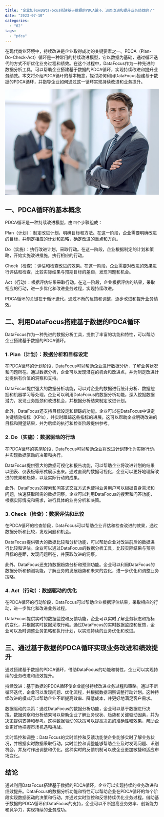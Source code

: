 ```yaml
---
title: "企业如何用DataFocus搭建基于数据的PDCA循环，进而改进和提升业务绩效的？"
date: "2023-07-10"
categories: 
  - "02"
tags: 
  - "pdca"
---
```


在现代商业环境中，持续改进是企业取得成功的关键要素之一。PDCA（Plan-Do-Check-Act）循环是一种常用的持续改进模型，它以数据为基础，通过循环迭代的方式不断优化业务过程和绩效。在这个过程中，DataFocus作为一种先进的数据分析工具，可以帮助企业搭建基于数据的PDCA循环，实现持续改进和提升业务绩效。本文将介绍PDCA循环的基本概念，探讨如何利用DataFocus搭建基于数据的PDCA循环，并指导企业如何通过这一循环实现持续改进和业务提升。

![image.png](images/1655177470-image-png.png)

## 一、PDCA循环的基本概念

PDCA循环是一种持续改进模型，由四个步骤组成：

Plan（计划）：制定改进计划，明确目标和方法。在这一阶段，企业需要明确改进的目标，并制定相应的计划和策略，确定改进的重点和方向。

Do（实施）：执行改进计划，采取行动。在这一阶段，企业根据制定的计划和策略，开始实施改进措施，执行相应的行动。

Check（检查）：评估和检查改进的效果。在这一阶段，企业需要对改进的效果进行评估和检查，比较实际结果与预期目标的差距，发现问题和机会。

Act（行动）：根据评估结果采取行动。在这一阶段，企业根据评估的结果，采取相应的行动，进一步优化和改进业务过程，实现持续改进。

PDCA循环的关键在于循环迭代，通过不断的反馈和调整，逐步改进和提升业务绩效。

## 二、利用DataFocus搭建基于数据的PDCA循环

DataFocus作为一种先进的数据分析工具，提供了丰富的功能和特性，可以帮助企业搭建基于数据的PDCA循环。

### 1\. Plan（计划）：数据分析和目标设定

在PDCA循环的计划阶段，DataFocus可以帮助企业进行数据分析，了解业务状况和问题所在。通过数据分析，企业可以发现潜在的机会和改进点，并为制定改进计划提供有价值的洞察和支持。

DataFocus提供强大的数据分析功能，可以对企业的数据进行统计分析、数据挖掘和机器学习等处理。企业可以利用DataFocus的数据分析功能，深入挖掘数据潜力，发现业务瓶颈和改进机会，并根据分析结果制定改进计划。

此外，DataFocus还支持目标设定和跟踪的功能。企业可以在DataFocus中设定关键绩效指标（KPIs），并实时跟踪这些指标的进展。这可以帮助企业明确改进的目标和期望结果，并为后续的执行和检查阶段提供参考。

### 2\. Do（实施）：数据驱动的行动

在PDCA循环的实施阶段，DataFocus可以帮助企业将改进计划转化为实际行动，并实现数据驱动的决策和执行。

DataFocus提供强大的数据可视化和报告功能，可以帮助企业将改进计划的结果以图表、仪表板等形式展示出来。通过直观的数据可视化，企业可以更好地理解改进的效果和趋势，以及实际行动的成果。

此外，DataFocus的搜索和问答式交互方式也使得业务用户可以根据自身需求和问题，快速获取所需的数据洞察。企业可以利用DataFocus的搜索和问答功能，根据实际情况和需求，进行具体的业务分析和决策。

### 3\. Check（检查）：数据评估和比较

在PDCA循环的检查阶段，DataFocus可以帮助企业评估和检查改进的效果，通过数据分析和比较，发现问题和机会。

DataFocus提供强大的数据比较和分析功能，可以帮助企业对改进前后的数据进行比较和评估。企业可以通过DataFocus的数据分析工具，比较实际结果与预期目标的差距，发现问题所在，并获取改进的洞察。

此外，DataFocus还支持数据趋势分析和预测功能。企业可以利用DataFocus的数据分析和预测功能，了解业务的发展趋势和未来的变化，进一步优化和调整业务策略。

### 4\. Act（行动）：数据驱动的优化

在PDCA循环的行动阶段，DataFocus可以帮助企业根据评估结果，采取相应的行动，进一步优化和改进业务过程。

DataFocus提供实时的数据监控和反馈功能，企业可以实时了解业务状态和指标的变化，并根据实时数据采取行动。通过DataFocus的实时数据监控和反馈，企业可以及时调整业务策略和执行计划，以实现持续的业务优化和改进。

## 三、通过基于数据的PDCA循环实现业务改进和绩效提升

通过搭建基于数据的PDCA循环，借助DataFocus的功能和特性，企业可以实现持续的业务改进和绩效提升。

持续改进：基于数据的PDCA循环使企业能够持续改进业务过程和策略。通过不断循环迭代，企业可以发现问题、优化流程，并根据数据洞察调整行动计划。这种持续改进的模式可以帮助企业不断提高效率、降低成本，并更好地满足客户需求。

数据驱动的决策：通过DataFocus的数据分析功能，企业可以基于数据进行决策。数据洞察和分析结果可以帮助企业了解业务现状、趋势和关键驱动因素，并为决策提供支持和参考。这种数据驱动的决策可以提高决策的准确性和效果，帮助企业更好地把握市场机遇和挑战。

实时监控和调整：DataFocus的实时监控和反馈功能使企业能够实时了解业务状况，并根据实时数据采取行动。实时监控和调整能够帮助企业及时发现问题、识别机会，并及时作出调整和优化。这种实时的反馈机制可以使企业更加敏捷和适应市场变化。

## 结论

通过利用DataFocus搭建基于数据的PDCA循环，企业可以实现持续的业务改进和绩效提升。DataFocus的数据分析功能和特性可以帮助企业在PDCA循环的每个阶段实现数据驱动的决策和行动，并通过实时监控和反馈持续优化业务过程。借助基于数据的PDCA循环和DataFocus的支持，企业可以不断提高业务效率、创新能力和竞争力，实现持续的业务成功。
